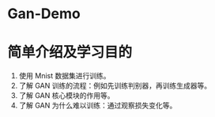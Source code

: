 # Gan-Demo
# 简单介绍及学习目的
1. 使用 Mnist 数据集进行训练。
2. 了解 GAN 训练的流程：例如先训练判别器，再训练生成器等。
3. 了解 GAN 核心模块的作用等。
4. 了解 GAN 为什么难以训练：通过观察损失变化等。
